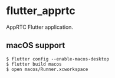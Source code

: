 # flutter_apprtc

AppRTC Flutter application.

## macOS support

```
$ flutter config --enable-macos-desktop
$ flutter build macos
$ open macos/Runner.xcworkspace
```

